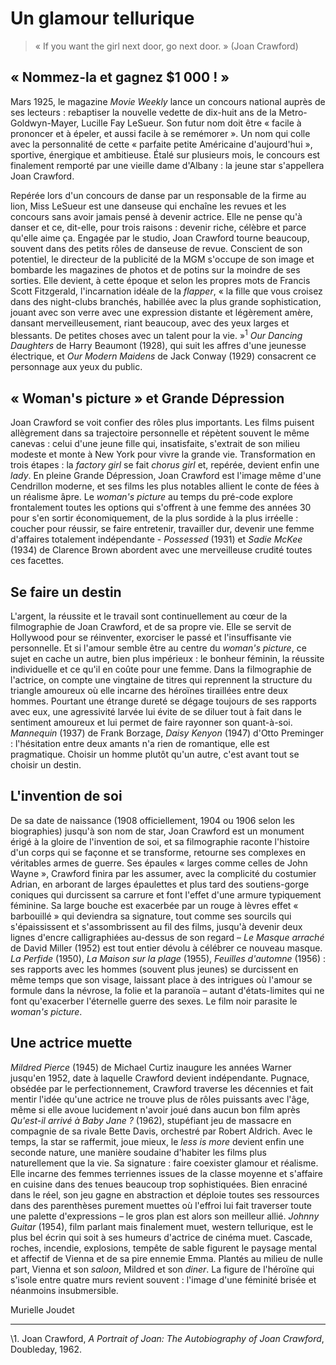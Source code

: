 # Un glamour tellurique

> « If you want the girl next door, go next door. » (Joan Crawford)

## « Nommez-la et gagnez \$1 000 ! »

Mars 1925, le magazine _Movie Weekly_ lance un concours national auprès de ses lecteurs : rebaptiser la nouvelle vedette de dix-huit ans de la Metro-Goldwyn-Mayer, Lucille Fay LeSueur. Son futur nom doit être « facile à prononcer et à épeler, et aussi facile à se remémorer ». Un nom qui colle avec la personnalité de cette « parfaite petite Américaine d'aujourd'hui », sportive, énergique et ambitieuse. Étalé sur plusieurs mois, le concours est finalement remporté par une vieille dame d'Albany : la jeune star s'appellera Joan Crawford.

Repérée lors d'un concours de danse par un responsable de la firme au lion, Miss LeSueur est une danseuse qui enchaîne les revues et les concours sans avoir jamais pensé à devenir actrice. Elle ne pense qu'à danser et ce, dit-elle, pour trois raisons : devenir riche, célèbre et parce qu'elle aime ça. Engagée par le studio, Joan Crawford tourne beaucoup, souvent dans des petits rôles de danseuse de revue. Conscient de son potentiel, le directeur de la publicité de la MGM s'occupe de son image et bombarde les magazines de photos et de potins sur la moindre de ses sorties. Elle devient, à cette époque et selon les propres mots de Francis Scott Fitzgerald, l'incarnation idéale de la _flapper_, « la fille que vous croisez dans des night-clubs branchés, habillée avec la plus grande sophistication, jouant avec son verre avec une expression distante et légèrement amère, dansant merveilleusement, riant beaucoup, avec des yeux larges et blessants. De petites choses avec un talent pour la vie. »<sup>1</sup> _Our Dancing Daughters_ de Harry Beaumont (1928), qui suit les affres d'une jeunesse électrique, et _Our Modern Maidens_ de Jack Conway (1929) consacrent ce personnage aux yeux du public.

## « Woman's picture » et Grande Dépression

Joan Crawford se voit confier des rôles plus importants. Les films puisent allègrement dans sa trajectoire personnelle et répètent souvent le même canevas : celui d'une jeune fille qui, insatisfaite, s'extrait de son milieu modeste et monte à New York pour vivre la grande vie. Transformation en trois étapes : la _factory girl_ se fait _chorus girl_ et, repérée, devient enfin une _lady_. En pleine Grande Dépression, Joan Crawford est l'image même d'une Cendrillon moderne, et ses films les plus notables allient le conte de fées à un réalisme âpre. Le _woman's picture_ au temps du pré-code explore frontalement toutes les options qui s'offrent à une femme des années 30 pour s'en sortir économiquement, de la plus sordide à la plus irréelle : coucher pour réussir, se faire entretenir, travailler dur, devenir une femme d'affaires totalement indépendante - _Possessed_ (1931) et _Sadie McKee_ (1934) de Clarence Brown abordent avec une merveilleuse crudité toutes ces facettes.

## Se faire un destin

L'argent, la réussite et le travail sont continuellement au cœur de la filmographie de Joan Crawford, et de sa propre vie. Elle se servit de Hollywood pour se réinventer, exorciser le passé et l'insuffisante vie personnelle. Et si l'amour semble être au centre du _woman's picture_, ce sujet en cache un autre, bien plus impérieux : le bonheur féminin, la réussite individuelle et ce qu'il en coûte pour une femme. Dans la filmographie de l'actrice, on compte une vingtaine de titres qui reprennent la structure du triangle amoureux où elle incarne des héroïnes tiraillées entre deux hommes. Pourtant une étrange dureté se dégage toujours de ses rapports avec eux, une agressivité larvée lui évite de se diluer tout à fait dans le sentiment amoureux et lui permet de faire rayonner son quant-à-soi. _Mannequin_ (1937) de Frank Borzage, _Daisy Kenyon_ (1947) d'Otto Preminger : l'hésitation entre deux amants n'a rien de romantique, elle est pragmatique. Choisir un homme plutôt qu'un autre, c'est avant tout se choisir un destin.

## L'invention de soi

De sa date de naissance (1908 officiellement, 1904 ou 1906 selon les biographies) jusqu'à son nom de star, Joan Crawford est un monument érigé à la gloire de l'invention de soi, et sa filmographie raconte l'histoire d'un corps qui se façonne et se transforme, retourne ses complexes en véritables armes de guerre. Ses épaules « larges comme celles de John Wayne », Crawford finira par les assumer, avec la complicité du costumier Adrian, en arborant de larges épaulettes et plus tard des soutiens-gorge coniques qui durcissent sa carrure et font l'effet d'une armure typiquement féminine. Sa large bouche est exacerbée par un rouge à lèvres effet « barbouillé » qui deviendra sa signature, tout comme ses sourcils qui s'épaississent et s'assombrissent au fil des films, jusqu'à devenir deux lignes d'encre calligraphiées au-dessus de son regard – _Le Masque arraché_ de David Miller (1952) est tout entier dévolu à célébrer ce nouveau masque. _La Perfide_ (1950), _La Maison sur la plage_ (1955), _Feuilles d'automne_ (1956) : ses rapports avec les hommes (souvent plus jeunes) se durcissent en même temps que son visage, laissant place à des intrigues où l'amour se formule dans la névrose, la folie et la paranoïa – autant d'états-limites qui ne font qu'exacerber l'éternelle guerre des sexes. Le film noir parasite le _woman's picture_.

## Une actrice muette

_Mildred Pierce_ (1945) de Michael Curtiz inaugure les années Warner jusqu'en 1952, date à laquelle Crawford devient indépendante. Pugnace, obsédée par le perfectionnement, Crawford traverse les décennies et fait mentir l'idée qu'une actrice ne trouve plus de rôles puissants avec l'âge, même si elle avoue lucidement n'avoir joué dans aucun bon film après _Qu'est-il arrivé à Baby Jane ?_ (1962), stupéfiant jeu de massacre en compagnie de sa rivale Bette Davis, orchestré par Robert Aldrich. Avec le temps, la star se raffermit, joue mieux, le _less is more_ devient enfin une seconde nature, une manière soudaine d'habiter les films plus naturellement que la vie. Sa signature : faire coexister glamour et réalisme. Elle incarne des femmes terriennes issues de la classe moyenne et s'affaire en cuisine dans des tenues beaucoup trop sophistiquées. Bien enraciné dans le réel, son jeu gagne en abstraction et déploie toutes ses ressources dans des parenthèses purement muettes où l'effroi lui fait traverser toute une palette d'expressions – le gros plan est alors son meilleur allié. _Johnny Guitar_ (1954), film parlant mais finalement muet, western tellurique, est le plus bel écrin qui soit à ses humeurs d'actrice de cinéma muet. Cascade, roches, incendie, explosions, tempête de sable figurent le paysage mental et affectif de Vienna et de sa pire ennemie Emma. Plantés au milieu de nulle part, Vienna et son _saloon_, Mildred et son _diner_. La figure de l'héroïne qui s'isole entre quatre murs revient souvent : l'image d'une féminité brisée et néanmoins insubmersible.

Murielle Joudet

---

\1. Joan Crawford, <em>A Portrait of Joan: The Autobiography of Joan Crawford</em>, Doubleday, 1962.
